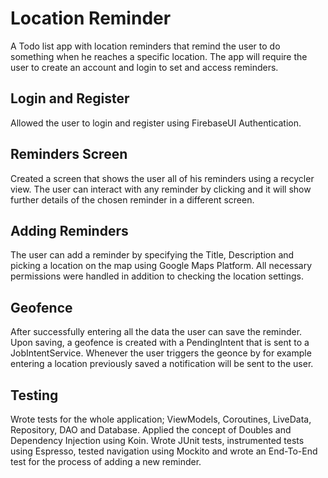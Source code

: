 # Location Reminder

A Todo list app with location reminders that remind the user to do something when he reaches a specific location. The app will require the user to create an account and login to set and access reminders.

## Login and Register
Allowed the user to login and register using FirebaseUI Authentication. 

## Reminders Screen
Created a screen that shows the user all of his reminders using a recycler view. The user can interact with any reminder by clicking and it will show further details of the chosen reminder in a different screen.

## Adding Reminders
The user can add a reminder by specifying the Title, Description and picking a location on the map using Google Maps Platform.
All necessary permissions were handled in addition to checking the location settings.

## Geofence
After successfully entering all the data the user can save the reminder. Upon saving, a geofence is created with a PendingIntent that is sent to a JobIntentService.
Whenever the user triggers the geonce by for example entering a location previously saved a notification will be sent to the user.

## Testing
Wrote tests for the whole application; ViewModels, Coroutines, LiveData, Repository, DAO and Database.
Applied the concept of Doubles and Dependency Injection using Koin. 
Wrote JUnit tests, instrumented tests using Espresso, tested navigation using Mockito and wrote an End-To-End test for the process of adding a new reminder.